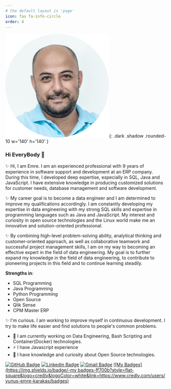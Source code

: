 ```yaml
---
# the default layout is 'page'
icon: fas fa-info-circle
order: 4
---
```


![yek](/assets/img/circle.png){: .dark .shadow .rounded-10 w='140' h='140' }

### Hi EveryBody 👋

✨ Hi, I am Emre. I am an experienced professional with 9 years of experience in software support and development at an ERP company. During this time, I developed deep expertise, especially in SQL, Java and JavaScript. I have extensive knowledge in producing customized solutions for customer needs, database management and software development.

✨ My career goal is to become a data engineer and I am determined to improve my qualifications accordingly. I am constantly developing my expertise in data engineering with my strong SQL skills and expertise in programming languages such as Java and JavaScript. My interest and curiosity in open source technologies and the Linux world make me an innovative and solution-oriented professional.

✨ By combining high-level problem-solving ability, analytical thinking and customer-oriented approach, as well as collaborative teamwork and successful project management skills, I am on my way to becoming an effective expert in the field of data engineering. My goal is to further expand my knowledge in the field of data engineering, to contribute to pioneering projects in this field and to continue learning steadily.

**Strengths in**:
- SQL Programming
- Java Programming
- Python Programming
- Open Source
- Qlik Sense
- CPM Master ERP

✨ I'm curious. I am working to improve myself in continuous development. I try to make life easier and find solutions to people's common problems.

- 🔭 I am currently working on Data Engineering, Bash Scripting and Container(Docker) technologies.
- ⚡ I have Javascript experience
- 🌱 I have knowledge and curiosity about Open Source technologies.


[![GitHub Badge](https://img.shields.io/badge/-yemrekarakas-71c138?style=flat-square&logo=GitHub&logoColor=white&link=https://github.com/yemrekarakas/)](https://github.com/yemrekarakas/) 
[![Linkedin Badge](https://img.shields.io/badge/-yemrekarakas-blue?style=flat-square&logo=Linkedin&logoColor=white&link=https://www.linkedin.com/in/yemrekarakas/)](https://www.linkedin.com/in/yemrekarakas/) 
[![Gmail Badge](https://img.shields.io/badge/-yemrekrks@gmail.com-c14438?style=flat-square&logo=Gmail&logoColor=white&link=mailto:yemrekrks@gmail.com)](mailto:yemrekrks@gmail.com)
[![My Badges](https://img.shields.io/badge/-my badges-ff700b?style=flat-square&logo=credly&logoColor=white&link=https://www.credly.com/users/yunus-emre-karakas/badges)](https://www.credly.com/users/yunus-emre-karakas/badges) 